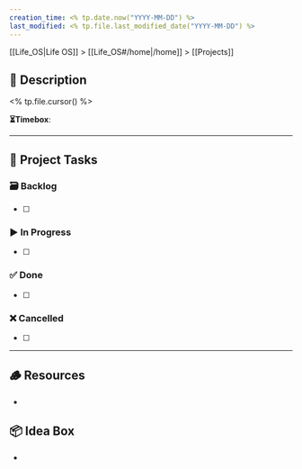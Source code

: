 ```yaml
---
creation_time: <% tp.date.now("YYYY-MM-DD") %>
last_modified: <% tp.file.last_modified_date("YYYY-MM-DD") %>
---
```


[[Life_OS|Life OS]] > [[Life_OS#/home|/home]] > [[Projects]]

## 📄 Description

<% tp.file.cursor() %>

**⏳Timebox**: 

---

## 📝 Project Tasks

### 🗃️ Backlog

- [ ] 

### ▶️ In Progress

- [ ] 

### ✅ Done

- [ ] 

### ❌ Cancelled

- [ ] 

---

## 🪵 Resources

- 

## 📦 Idea Box

- 
